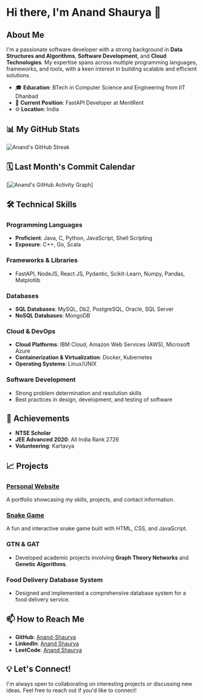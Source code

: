 # Hi there, I'm Anand Shaurya 👋

## About Me

I'm a passionate software developer with a strong background in **Data Structures and Algorithms**, **Software Development**, and **Cloud Technologies**. My expertise spans across multiple programming languages, frameworks, and tools, with a keen interest in building scalable and efficient solutions.

- 🎓 **Education**: BTech in Computer Science and Engineering from IIT Dhanbad
- 💼 **Current Position**: FastAPI Developer at MentRent
- 🌐 **Location**: India


## 📊 My GitHub Stats

![Anand's GitHub Streak](https://github-readme-streak-stats.herokuapp.com/?user=Anand-Shaurya&theme=radical)


## 🗓 Last Month's Commit Calendar

[![Anand's GitHub Activity Graph](https://github-readme-activity-graph.cyclic.app/graph?username=Anand-Shaurya&theme=react-dark&area=true)]

## 🛠 Technical Skills

### Programming Languages
- **Proficient**: Java, C, Python, JavaScript, Shell Scripting
- **Exposure**: C++, Go, Scala

### Frameworks & Libraries
- FastAPI, NodeJS, React JS, Pydantic, Scikit-Learn, Numpy, Pandas, Matplotlib

### Databases
- **SQL Databases**: MySQL, Db2, PostgreSQL, Oracle, SQL Server
- **NoSQL Databases**: MongoDB

### Cloud & DevOps
- **Cloud Platforms**: IBM Cloud, Amazon Web Services (AWS), Microsoft Azure
- **Containerization & Virtualization**: Docker, Kubernetes
- **Operating Systems**: Linux/UNIX

### Software Development
- Strong problem determination and resolution skills
- Best practices in design, development, and testing of software

## 🌟 Achievements

- **NTSE Scholar**
- **JEE Advanced 2020**: All India Rank 2726
- **Volunteering**: Kartavya

## 📈 Projects

### [Personal Website](http://anandshaurya.online/)
A portfolio showcasing my skills, projects, and contact information.

### [Snake Game](http://snakegamebyanand.s3-website.ap-south-1.amazonaws.com/)
A fun and interactive snake game built with HTML, CSS, and JavaScript.

### GTN & GAT
- Developed academic projects involving **Graph Theory Networks** and **Genetic Algorithms**.
  
### Food Delivery Database System
- Designed and implemented a comprehensive database system for a food delivery service.

## 📫 How to Reach Me

- **GitHub**: [Anand-Shaurya](https://github.com/Anand-Shaurya)
- **LinkedIn**: [Anand Shaurya](https://www.linkedin.com/in/anand-shaurya-a50676200/)
- **LeetCode**: [Anand Shaurya](https://leetcode.com/u/anand525shaurya/)

## 💡 Let's Connect!

I'm always open to collaborating on interesting projects or discussing new ideas. Feel free to reach out if you'd like to connect!

